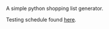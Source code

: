 A simple python shopping list generator.

Testing schedule found [here](https://docs.google.com/document/d/1lUSpcv9R159-jCHHoSWPet21LjxSt4e1cFo9sdMH6Bc/edit?tab=t.0).
